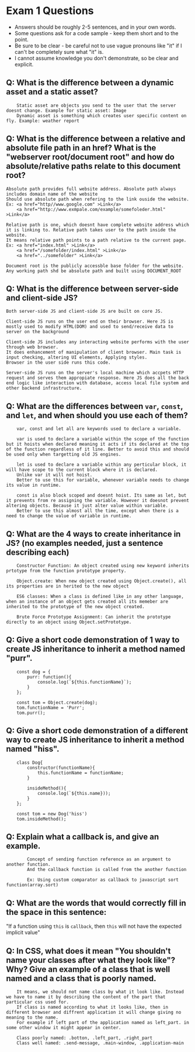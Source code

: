 # Exam 1 Questions

* Answers should be roughly 2-5 sentences, and in your own words.  
* Some questions ask for a code sample - keep them short and to the point.
* Be sure to be clear - be careful not to use vague pronouns like "it" if I can't be completely sure what "it" is.
* I cannot assume knowledge you don't demonstrate, so be clear and explicit.

## Q: What is the difference between a dynamic asset and a static asset?
        Static asset are objects you send to the user that the server doesnt change. Example for static asset: Image
        Dynamic asset is something which creates user specific content on fly. Example: weather report

## Q: What is the difference between a relative and absolute file path in an href?  What is the "webserver root/document root" and how do absolute/relative paths relate to this document root?
    Absolute path provides full website address. Absolute path always includes domain name of the website
    Should use absolute path when refering to the link ouside the website.
    Ex: <a href="http//www.google.com" >Link</a>
        <a href="http://www.exmpale.com/example/somefoleder.html" >Link</a>

    Relative path is one, which doesnt have complete website address which it is linking to. Relative path takes user to the path inside the website. 
    It means relative path points to a path relative to the current page.
    Ex: <a href="index.html" >Link</a>
        <a href="/somefolder/index.html" >Link</a>
        <a href="../somefolder" >Link</a>

    Document root is the publicly accessble base folder for the website.
    Any working path shd be absolute path and built using DOCUMENT_ROOT

## Q: What is the difference between server-side and client-side JS?
    Both server-side JS and client-side JS are built on core JS.

    Client-side JS runs on the user end on their browser. Here JS is mostly used to modify HTML(DOM) and used to send/receive data to server on the background

    Client-side JS includes any interacting website performs with the user through web browser.
    It does enhancement of manipulation of client browser. Main task is input checking, altering UI elements, Applying styles.
    Browser in the user side runs this code. 

    Server-side JS runs on the server's local machine which accpets HTTP request and serves them appropiate response. Here JS does all the back end logic like interaction with database, access local file system and other backend infrastructure.



## Q: What are the differences between `var`, `const`, and `let`, and when should you use each of them?
        var, const and let all are keywords used to declare a variable.

        var is used to declare a variable within the scope of the function but it hoists when declared meaning it acts if its declared at the top of the function regardless of it line. Better to avoid this and should be used only when targetting old JS engines.

        let is used to declare a variable within any perticular block, it will have scope to the current block where it is declared.
        Unlike var it will not hoist.
        Better to use this for variable, whenever variable needs to change its value in runtime.

        const is also block scoped and doesnt hoist. Its same as let, but it prevents from re assigning the variable. However it doesnot prevent altering objects. Because it just alter value within variable.
        Better to use this almost all the time, except when there is a need to change the value of variable in runtime.


        
## Q: What are the 4 ways to create inheritance in JS? (no examples needed, just a sentence describing each)
        Constructor Function: An object created using new keyword inherits prtotype from the function prototype property.

        Object.create: When new object created using Object.create(), all its properties are in herited to the new object

        ES6 classes: When a class is defined like in any other language, when an instance of an object gets created all its memeber are inherited to the prototype of the new object created.

        Brute Force Prototype Assignment: Can inherit the prototype directly to an object using Object.setPrototype. 

## Q: Give a short code demonstration of 1 way to create JS inheritance to __inherit__ a method named "purr".
        const dog = {
            purr: function(){
                console.log(`${this.functionName}`);
            }
        };

        const tom = Object.create(dog);
        tom.functionName = 'Purr';
        tom.purr();

## Q: Give a short code demonstration of a different way to create JS inheritance to __inherit__ a method named "hiss".
        class Dog{
            constructor(functionName){
                this.functionName = functionName;
            }

            insideMethod(){
                console.log(`${this.name}));
            }
        };

        const tom = new Dog('hiss')
        tom.insideMethod();


## Q: Explain what a callback is, and give an example.
            Concept of sending function reference as an argument to another function.
            And the callback function is called from the another function
            
            Ex: Using custom comparator as callback to javascript sort function(array.sort)


## Q: What are the words that would correctly fill in the space in this sentence:

"If a function using `this` is `callback`, then `this` will not have the expected implicit value"

## Q: In CSS, what does it mean "You shouldn't name your classes after what they look like"?   Why?  Give an example of a class that is well named and a class that is poorly named.
        It means, we should not name class by what it look like. Instead we have to name it by describing the content of the part that particular css used for. 
        If class is named according to what it looks like, then in different browser and diffrent application it will change giving no meaning to the name. 
        For example if left part of the application named as left_part. in some other window it might appear in center.

        Class poorly named: .botton, .left_part, .right_part
        Class well named: .send-message, .main-window, .application-main
